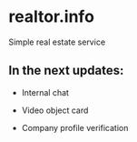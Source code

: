 # realtor.info
Simple real estate service


## In the next updates:
* Internal chat

* Video object card

* Company profile verification
